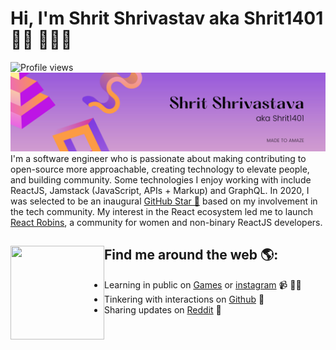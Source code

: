 # Hi, I'm Shrit Shrivastav aka Shrit1401 👋🏾 👩🏾‍💻
![Profile views](https://gpvc.arturio.dev/Shrit1401) 
<img src="https://raw.githubusercontent.com/Shrit1401/Shrit1401/main/%23.png" alt="banner that says Shrit Shrivastava">
I'm a software engineer who is passionate about making contributing to open-source more approachable, creating technology to elevate people, and building community. Some technologies I enjoy working with include ReactJS, Jamstack (JavaScript, APIs + Markup) and GraphQL. In 2020, I was selected to be an inaugural <a href="https://stars.github.com/">GitHub Star 🌟</a> based on my involvement in the tech community.  My interest in the React ecosystem led me to launch <a href="https://www.reactrobins.com/">React Robins</a>, a community for women and non-binary ReactJS developers.


## Find me around the web 🌎: <a href="https://github.com/Shrit1401"><img align="left" width="150" height="150" src="https://raw.githubusercontent.com/Shrit1401/Shrit1401/main/Shrit1401.svge"></a>
- Learning in public on <a href="https://shrit1401.itch.io/">Games</a> or <a href="https://instagram.com/Shrit1401">instagram</a> 📹 ✍🏾
- Tinkering with interactions on <a href="https://github.com/Shrit1401?tab=repositories"> Github</a> 🏓
- Sharing updates on <a href="hhttps://www.reddit.com/user/ShritStuff">Reddit</a> 💼
